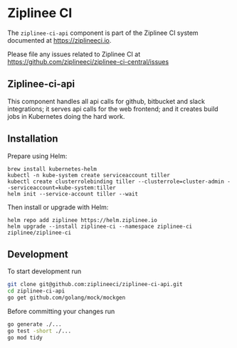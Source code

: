 # Ziplinee CI

The `ziplinee-ci-api` component is part of the Ziplinee CI system documented at https://ziplineeci.io.

Please file any issues related to Ziplinee CI at https://github.com/ziplineeci/ziplinee-ci-central/issues

## Ziplinee-ci-api

This component handles all api calls for github, bitbucket and slack integrations; it serves api calls for the web frontend; and it creates build jobs in Kubernetes doing the hard work.

## Installation

Prepare using Helm:

```
brew install kubernetes-helm
kubectl -n kube-system create serviceaccount tiller
kubectl create clusterrolebinding tiller --clusterrole=cluster-admin --serviceaccount=kube-system:tiller
helm init --service-account tiller --wait
```

Then install or upgrade with Helm:

```
helm repo add ziplinee https://helm.ziplinee.io
helm upgrade --install ziplinee-ci --namespace ziplinee-ci ziplinee/ziplinee-ci
```

## Development

To start development run

```bash
git clone git@github.com:ziplineeci/ziplinee-ci-api.git
cd ziplinee-ci-api
go get github.com/golang/mock/mockgen
```

Before committing your changes run

```bash
go generate ./...
go test -short ./...
go mod tidy
```